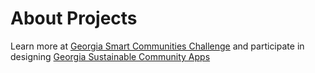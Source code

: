 # About Projects

Learn more at [Georgia Smart Communities Challenge](http://smartcities.ipat.gatech.edu/georgia-smart) and participate in designing <a href="https://model.georgia.org/communities" style="white-space: nowrap">Georgia Sustainable Community Apps</a>
